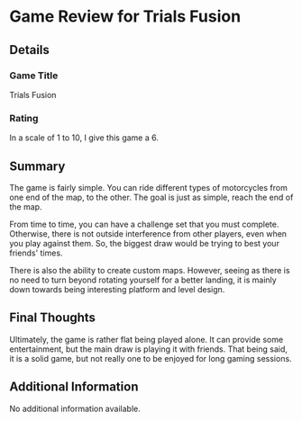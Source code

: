 # Game Review for Trials Fusion

## Details

### Game Title
Trials Fusion

### Rating
In a scale of 1 to 10, I give this game a 6.

## Summary
The game is fairly simple. You can ride different types of motorcycles from one end of the map, to the other. The goal is just as simple, reach the end of the map.

From time to time, you can have a challenge set that you must complete. Otherwise, there is not outside interference from other players, even when you play against them. So, the biggest draw would be trying to best your friends' times.

There is also the ability to create custom maps. However, seeing as there is no need to turn beyond rotating yourself for a better landing, it is mainly down towards being interesting platform and level design.

## Final Thoughts
Ultimately, the game is rather flat being played alone. It can provide some entertainment, but the main draw is playing it with friends. That being said, it is a solid game, but not really one to be enjoyed for long gaming sessions.

## Additional Information
No additional information available.
